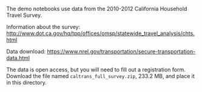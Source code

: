 The demo notebooks use data from the 2010-2012 California Household Travel Survey. 

Information about the survey: http://www.dot.ca.gov/hq/tpp/offices/omsp/statewide_travel_analysis/chts.html

Data download: https://www.nrel.gov/transportation/secure-transportation-data.html

The data is open access, but you will need to fill out a registration form. Download the file named `caltrans_full_survey.zip`, 233.2 MB, and place it in this directory. 